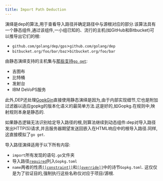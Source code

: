 ```yaml
---
title: Import Path Deduction
---
```

演绎是dep的算法,用于查看导入路径并确定路径中与源根对应的部分.该算法具有一个静态组件,通过该组件,一小组已知的、流行的主机(如GitHub和Bitbucket)可以推导出它们的根:

-   `github.com/golang/dep/gps`>`github.com/golang/dep`
-   `bitbucket.org/foo/bar/baz`>`bitbucket.org/foo/bar`

由静态演绎支持的主机集与[那些支持`go get`](https://golang.org/cmd/go/#hdr-Remote_import_paths):

-   吉图布
-   比特桶
-   发射台
-   IBM DeVoPS服务

此外,DEP还处理[GopkGin](http://gopkg.in)直接使用静态演绎是因为,由于内部实现细节,它也是附加过滤器以适应gopkg的版本化语义的最简单方法.这是好的,如Gopkg.在规则中,映射规则本身是静态的.

如果静态逻辑无法识别给定导入路径的根,则算法继续到动态组件:dep对导入路径发出HTTP(S)请求,并且服务器期望发送回嵌入在HTML响应中的根导入路径.同样,这直接模拟了`go get`.

导入路径演绎适用于以下所有内容:

-   `import`所有发现的语句`.go`文件夹
-   导入路径[`required`](Gopkg.toml.md#required)列入`Gopkg.toml`
-   `name`两者的性质[`[[constraint]]`](Gopkg.toml.md#constraint)和[`[[override]]`](Gopkg.toml.md#override)中的诗节`Gopkg.toml`. 这仅仅是为了验证目的,强制执行这些名称仅对应于项目/源根.
